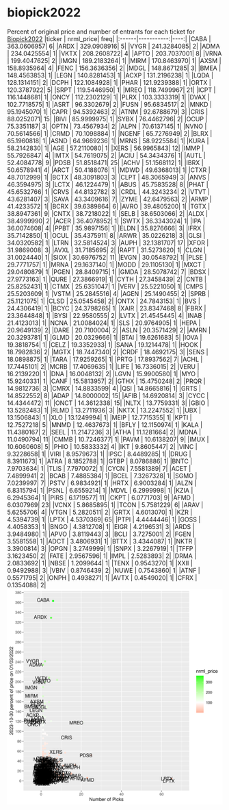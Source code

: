 # biopick2022
Percent of original price and number of entrants for each ticket for [Biopick2022](https://twitter.com/hashtag/Biopick2022)
|ticker |  nrml_price| freq|
|:------|-----------:|----:|
|CABA   | 363.0606957|    6|
|ARDX   | 329.0908916|    5|
|VYGR   | 241.3284085|    2|
|ADMA   | 234.0425554|    1|
|VKTX   | 208.2608722|    4|
|APTO   | 203.7037001|    8|
|VRNA   | 199.4047625|    2|
|IMGN   | 189.2183264|    1|
|MIRM   | 170.8463970|    1|
|AXSM   | 158.8935964|    4|
|FENC   | 156.3636356|    2|
|MDGL   | 148.8671285|    3|
|BMEA   | 148.4563853|    1|
|LEGN   | 140.8281453|    1|
|ACXP   | 131.2196238|    1|
|LQDA   | 128.1314151|    2|
|DCPH   | 122.1084928|    1|
|PHAR   | 121.9239388|    1|
|ORTX   | 120.3787922|    5|
|SRPT   | 119.5446950|    1|
|MREO   | 118.7499967|   21|
|ICPT   | 116.1448681|    1|
|ONCY   | 112.2302129|    1|
|PLRX   | 103.3333319|    1|
|DVAX   | 102.7718575|    1|
|ASRT   |  96.3302679|    2|
|FUSN   |  95.6834517|    2|
|MNKD   |  95.1945070|    1|
|CAPR   |  94.5392463|    2|
|ATNM   |  92.6788679|    3|
|CRIS   |  88.0252071|   15|
|BIVI   |  85.9999975|    1|
|SYBX   |  76.4462796|    2|
|OCUP   |  75.3351187|    3|
|OPTN   |  73.4567934|    2|
|ALPN   |  70.6137145|    1|
|NVNO   |  70.5614566|    1|
|CRMD   |  70.1098884|    1|
|NGENF  |  65.7276949|    2|
|BLRX   |  65.1960818|    1|
|ASND   |  64.9669236|    1|
|MRNS   |  58.9225584|    1|
|KURA   |  58.2142830|    1|
|AGE    |  57.2110080|    1|
|XERS   |  56.9965843|   12|
|IMMP   |  55.7926847|    4|
|IMTX   |  54.7619075|    2|
|ACIU   |  54.3434376|    1|
|AUTL   |  52.4084778|    9|
|PDSB   |  51.8518471|   25|
|ACHV   |  51.1568112|    1|
|IBRX   |  50.6578941|    4|
|ARCT   |  50.4188076|    1|
|MDWD   |  49.6368013|    1|
|CTXR   |  48.7012999|    1|
|BCTX   |  48.3091803|    3|
|CLPT   |  48.3065949|    3|
|ANVS   |  46.3594975|    3|
|LCTX   |  46.1224479|    1|
|ABUS   |  45.7583528|    8|
|PHAT   |  45.6532766|    1|
|CRVS   |  44.8132782|    3|
|CRDL   |  44.3243234|    2|
|VTVT   |  43.6281407|    3|
|SAVA   |  43.3409616|    7|
|ZYME   |  42.6479563|    2|
|ARMP   |  41.4233572|    1|
|BCRX   |  39.6389864|    6|
|AVRO   |  39.4805200|    1|
|TGTX   |  38.8947361|    9|
|CNTX   |  38.7218022|    1|
|SELB   |  38.6503066|    2|
|ALDX   |  38.4999990|    2|
|ACER   |  36.4078952|    1|
|SWTX   |  36.3343024|    1|
|IPA    |  36.0074608|    4|
|PPBT   |  35.9897156|    1|
|ELDN   |  35.8276666|    3|
|IFRX   |  35.7142850|    1|
|OCUL   |  35.4375911|    8|
|ARWR   |  35.0226218|    3|
|GLSI   |  34.0320582|    1|
|LTRN   |  32.5814524|    3|
|AUPH   |  32.1381707|   17|
|XFOR   |  31.9869008|    3|
|AVXL   |  31.7185695|    2|
|RAPT   |  31.5273620|    1|
|CLGN   |  31.0024440|    1|
|SIOX   |  30.6976752|   11|
|EVGN   |  30.0548792|    1|
|PLSE   |  29.7771757|    1|
|MRNA   |  29.1637140|    1|
|MODD   |  29.1105130|    1|
|MXCT   |  29.0480879|    1|
|PGEN   |  28.8409715|    1|
|GMDA   |  28.5078742|    7|
|BDSX   |  27.9773163|    1|
|QURE   |  27.3866919|    1|
|CYTH   |  27.3458439|    2|
|CNTB   |  25.8252431|    1|
|CTMX   |  25.6351047|    1|
|VERV   |  25.5221050|    1|
|CMPS   |  25.5203609|    1|
|VSTM   |  25.2845516|    4|
|AGEN   |  25.1490455|    2|
|SPRB   |  25.1121075|    1|
|CLSD   |  25.0545458|    2|
|ONTX   |  24.7843153|    1|
|BVS    |  24.4306419|    1|
|BCYC   |  24.3798265|    1|
|XAIR   |  23.8347468|    8|
|FBRX   |  23.3644848|    1|
|BYSI   |  22.9580555|    2|
|LVTX   |  21.4545445|    4|
|INAB   |  21.4123013|    1|
|NCNA   |  21.0084024|    1|
|SLS    |  20.9764905|    1|
|HEPA   |  20.9649139|    2|
|DARE   |  20.7100004|    2|
|ASLN   |  20.3571429|    2|
|AMRN   |  20.3293781|    1|
|GLMD   |  20.0329666|    1|
|BTAI   |  19.6261683|    5|
|IOVA   |  19.3818754|    1|
|CELZ   |  19.3352933|    1|
|SANA   |  19.1214478|    1|
|HOOK   |  18.7982836|    2|
|MGTX   |  18.7447340|    2|
|CRDF   |  18.4692175|    3|
|SENS   |  18.0898875|    1|
|TARA   |  17.9259265|    1|
|PRTG   |  17.8937562|    7|
|ACHL   |  17.7445101|    2|
|MCRB   |  17.4069635|    1|
|LIFE   |  16.7336015|    2|
|VERU   |  16.2139220|    1|
|DNA    |  16.0048132|    2|
|LGVN   |  15.9900580|    1|
|MYO    |  15.9240331|    1|
|CANF   |  15.5813957|    2|
|GTHX   |  15.4750248|    2|
|PRQR   |  14.9812736|    3|
|CMRX   |  14.8833599|    4|
|QSI    |  14.8665816|    1|
|GRTS   |  14.8522552|    8|
|ADAP   |  14.8000002|   15|
|AFIB   |  14.6920814|    3|
|CYCC   |  14.4344472|   11|
|ONCT   |  14.3612338|   15|
|NLTX   |  13.7759331|    3|
|GBIO   |  13.5282483|    1|
|RLMD   |  13.2711936|    3|
|NKTX   |  13.2247552|    1|
|UBX    |  13.1506843|    1|
|XLO    |  13.1249994|    1|
|MEIP   |  12.7715355|    1|
|KPTI   |  12.7527218|    5|
|MNMD   |  12.4637673|    1|
|BFLY   |  12.1150974|    1|
|KALA   |  11.4380167|    2|
|SEEL   |  11.2147236|    3|
|ATHA   |  11.1281664|    2|
|MDNA   |  11.0490794|   11|
|CMMB   |  10.7246377|    1|
|PAVM   |  10.6138207|    9|
|IMUX   |  10.6060608|    5|
|PHIO   |  10.5833332|    4|
|IKT    |   9.8605447|    2|
|VINC   |   9.3228658|    1|
|VIRI   |   8.9579673|    1|
|IPSC   |   8.4489285|    1|
|DRUG   |   8.3911673|    1|
|ATRA   |   8.1852788|    1|
|GTBP   |   8.0786886|    1|
|BNTC   |   7.9703634|    1|
|TLIS   |   7.7970072|    1|
|CYCN   |   7.5581389|    7|
|ACET   |   7.4899941|    2|
|BCAB   |   7.4885384|    1|
|BCEL   |   7.3267328|    1|
|SGMO   |   7.0239997|    7|
|PSTV   |   6.9834921|    1|
|HRTX   |   6.9003284|    1|
|ALZN   |   6.8315794|    1|
|PSNL   |   6.6559214|    1|
|MDVL   |   6.2999998|    1|
|KZIA   |   6.2945364|    1|
|PIRS   |   6.1719577|   11|
|CKPT   |   6.0771703|    9|
|AFMD   |   6.0307969|   23|
|VCNX   |   5.8685895|    1|
|TCON   |   5.7581229|    6|
|ARAV   |   5.6255706|    4|
|VTGN   |   5.2820511|    2|
|GRTX   |   4.6013070|    1|
|KZR    |   4.5394739|    1|
|LPTX   |   4.5370369|   65|
|PTPI   |   4.4444446|    1|
|GOSS   |   4.4058353|    1|
|BNGO   |   4.3812708|    1|
|EIGR   |   4.2196531|    3|
|ARDS   |   3.9484980|    1|
|APVO   |   3.8119443|    3|
|BCLI   |   3.7275001|    2|
|FGEN   |   3.5581558|    1|
|ADCT   |   3.4806931|    1|
|BTTX   |   3.4344087|    1|
|NKTR   |   3.3900814|    3|
|OPGN   |   3.2749999|    1|
|SNPX   |   3.2267919|    1|
|TFFP   |   3.1623450|    2|
|FATE   |   2.9567596|    1|
|IMPL   |   2.5283893|    2|
|DRMA   |   2.0833692|    1|
|NBSE   |   1.2099644|    1|
|TENX   |   0.9543270|    1|
|XXII   |   0.9492988|    3|
|VBIV   |   0.8746439|    2|
|NUWE   |   0.7543860|    1|
|ATNF   |   0.5571795|    2|
|ONPH   |   0.4938271|    1|
|AVTX   |   0.4549020|    1|
|CFRX   |   0.1354088|    2|
![retvspicks](biopicks.png?raw=true)
